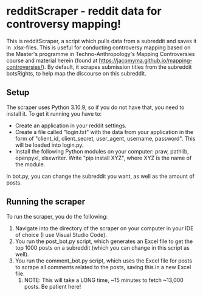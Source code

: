 # redditScraper - reddit data for controversy mapping!

This is redditScraper, a script which pulls data from a subreddit and saves it in .xlsx-files. This is useful for conducting controversy mapping based on the Master's programme in Techno-Anthropology's Mapping Controversies course and material herein (found at https://jacomyma.github.io/mapping-controversies/). By default, it scrapes submission titles from the subreddit botsRights, to help map the discourse on this subreddit. 

## Setup
The scraper uses Python 3.10.9, so if you do not have that, you need to install it. To get it running you have to:
* Create an application in your reddit settings.
* Create a file called "login.txt" with the data from your application in the form of "client_id, client_secret, user_agent, username, password". This will be loaded into login.py.
* Install the following Python modules on your computer: praw, pathlib, openpyxl, xlsxwriter. Write "pip install XYZ", where XYZ is the name of the module.

In bot.py, you can change the subreddit you want, as well as the amount of posts.

## Running the scraper
To run the scraper, you do the following:
1. Navigate into the directory of the scraper on your computer in your IDE of choice (I use Visual Studio Code).
2. You run the post_bot.py script, which generates an Excel file to get the top 1000 posts on a subreddit (which you can change in this script as well).
3. You run the comment_bot.py script, which uses the Excel file for posts to scrape all comments related to the posts, saving this in a new Excel file.
    1. NOTE: This will take a LONG time, ~15 minutes to fetch ~13,000 posts. Be patient here!
